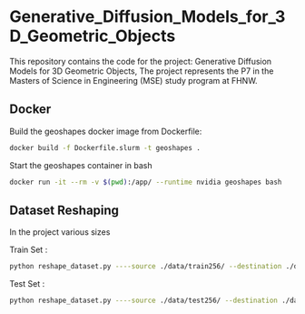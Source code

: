 # Generative_Diffusion_Models_for_3D_Geometric_Objects

This repository contains the code for the project: Generative Diffusion Models for 3D Geometric Objects, 
The project represents the P7 in the Masters of Science in Engineering (MSE) study program at FHNW.


## Docker

Build the geoshapes docker image from Dockerfile:
``` sh
docker build -f Dockerfile.slurm -t geoshapes .
```

Start the geoshapes container in bash
``` sh
docker run -it --rm -v $(pwd):/app/ --runtime nvidia geoshapes bash
```

## Dataset Reshaping

In the project various sizes

Train Set :
``` sh
python reshape_dataset.py ----source ./data/train256/ --destination ./data/train128/ --size 128
```

Test Set :
``` sh
python reshape_dataset.py ----source ./data/test256/ --destination ./data/test128/ --size 128
```

